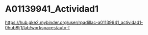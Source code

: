 # A01139941_Actividad1

https://hub.gke2.mybinder.org/user/rpadillac-a01139941_actividad1-0hub8lj1/lab/workspaces/auto-f
